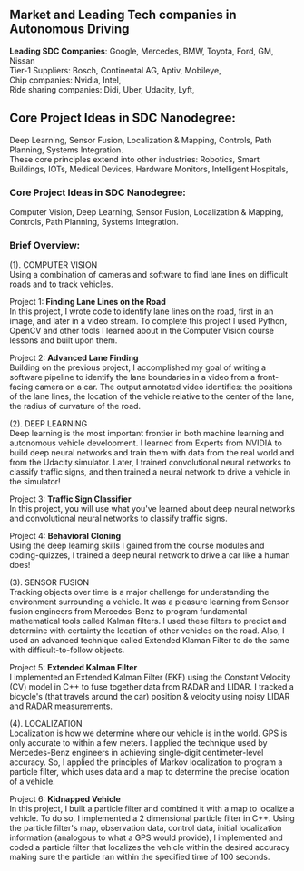 

## Market and Leading Tech companies in Autonomous Driving  
**Leading SDC Companies**: Google, Mercedes, BMW, Toyota, Ford, GM, Nissan  
Tier-1 Suppliers: Bosch, Continental AG, Aptiv, Mobileye,  
Chip companies: Nvidia, Intel,  
Ride sharing companies: Didi, Uber, Udacity, Lyft,  

## Core Project Ideas in SDC Nanodegree:  
Deep Learning, Sensor Fusion, Localization & Mapping, Controls, Path Planning, Systems Integration.  
These core principles extend into other industries: Robotics, Smart Buildings, IOTs, Medical Devices, Hardware Monitors, Intelligent Hospitals,  




### Core Project Ideas in SDC Nanodegree:  
Computer Vision, Deep Learning, Sensor Fusion, Localization & Mapping, Controls, Path Planning, Systems Integration.  


### Brief Overview:  

(1). COMPUTER VISION  
Using a combination of cameras and software to find lane lines on difficult roads and to track vehicles.  

Project 1: **Finding Lane Lines on the Road**  
In this project, I wrote code to identify lane lines on the road, first in an image, and later in a video stream. To complete this project I used Python, OpenCV and other tools I learned about in the Computer Vision course lessons and built upon them.  

Project 2: **Advanced Lane Finding**  
Building on the previous project, I accomplished my goal of writing a software pipeline to identify the lane boundaries in a video from a front-facing camera on a car. The output annotated video identifies: the positions of the lane lines, the location of the vehicle relative to the center of the lane, the radius of curvature of the road.  


(2). DEEP LEARNING  
Deep learning is the most important frontier in both machine learning and autonomous vehicle development. I learned from Experts from NVIDIA to build deep neural networks and train them with data from the real world and from the Udacity simulator. Later, I trained convolutional neural networks to classify traffic signs, and then trained a neural network to drive a vehicle in the simulator!  

Project 3: **Traffic Sign Classifier**  
In this project, you will use what you've learned about deep neural networks and convolutional neural networks to classify traffic signs.  

Project 4: **Behavioral Cloning**  
Using the deep learning skills I gained from the course modules and coding-quizzes, I trained a deep neural network to drive a car like a human does!  

(3). SENSOR FUSION  
Tracking objects over time is a major challenge for understanding the environment surrounding a vehicle. It was a pleasure learning from Sensor fusion engineers from Mercedes-Benz to program fundamental mathematical tools called Kalman filters. I used these filters to predict and determine with certainty the location of other vehicles on the road. Also, I used an advanced technique called Extended Klaman Filter to do the same with difficult-to-follow objects.  

Project 5: **Extended Kalman Filter**  
I implemented an Extended Kalman Filter (EKF) using the Constant Velocity (CV) model in C++ to fuse together data from RADAR and LIDAR. I tracked a bicycle's (that travels around the car) position & velocity using noisy LIDAR and RADAR measurements.  

(4). LOCALIZATION  
Localization is how we determine where our vehicle is in the world. GPS is only accurate to within a few meters. I applied the technique used by Mercedes-Benz engineers in achieving single-digit centimeter-level accuracy. So, I applied the principles of Markov localization to program a particle filter, which uses data and a map to determine the precise location of a vehicle.  

Project 6: **Kidnapped Vehicle**  
In this project, I built a particle filter and combined it with a map to localize a vehicle. To do so, I implemented a 2 dimensional particle filter in C++. Using the particle filter's map, observation data, control data, initial localization information (analogous to what a GPS would provide), I implemented and coded a particle filter that localizes the vehicle within the desired accuracy making sure the particle ran within the specified time of 100 seconds.  





